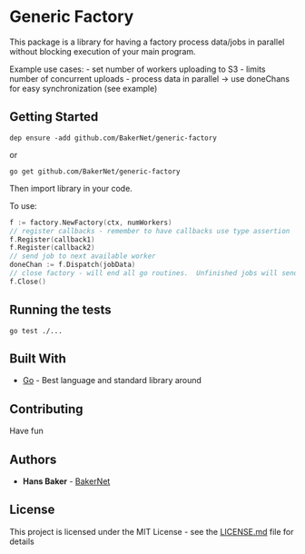 # Generic Factory

This package is a library for having a factory process data/jobs in parallel without blocking execution of your main program.

Example use cases:
    - set number of workers uploading to S3 - limits number of concurrent uploads
    - process data in parallel -> use doneChans for easy synchronization (see example)

## Getting Started

```
dep ensure -add github.com/BakerNet/generic-factory
```
or
```
go get github.com/BakerNet/generic-factory
```

Then import library in your code.

To use:
```Go
f := factory.NewFactory(ctx, numWorkers)
// register callbacks - remember to have callbacks use type assertion
f.Register(callback1)
f.Register(callback2)
// send job to next available worker
doneChan := f.Dispatch(jobData)
// close factory - will end all go routines.  Unfinished jobs will send error on their done channels
f.Close()
```

## Running the tests

```
go test ./...
```

## Built With

* [Go](https://golang.org) - Best language and standard library around

## Contributing

Have fun

## Authors

* **Hans Baker** - [BakerNet](https://github.com/BakerNet)

## License

This project is licensed under the MIT License - see the [LICENSE.md](LICENSE.md) file for details

